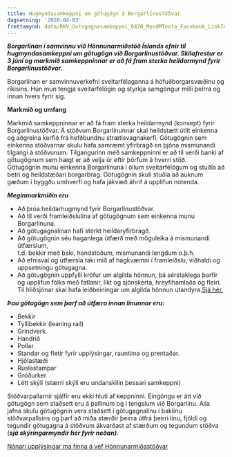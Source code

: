 ```yaml
---
title: Hugmyndasamkeppni um götugögn á Borgarlínustöðvar
dagsetning: '2020-04-03'
frettamynd: data/RKV_Gotugagnasamkeppni_0420_MyndMTexta_Facebook_LinkImage_1200x630px.png
---
```

***Borgarlínan í samvinnu við Hönnunarmiðstöð Íslands efnir til hugmyndasamkeppni um götugögn við Borgarlínustöðvar. Skilafrestur er 3 júní og markmið samkeppninnar er að fá fram sterka heildarmynd fyrir Borgarlínustöðvar.***

Borgarlínan er samvinnuverkefni sveitarfélaganna á höfuðborgarsvæðinu og ríkisins. Hún mun tengja sveitarfélögin og styrkja samgöngur milli þeirra og innan hvers fyrir sig.

**Markmið og umfang**

Markmið samkeppninnar er að fá fram sterka heildarmynd (konsept) fyrir Borgarlínustöðvar. Á stöðvum Borgarlínunnar skal heildstætt útlit einkenna og aðgreina kerfið frá hefðbundnu strætisvagnakerfi. Götugögnin sem einkenna stöðvarnar skulu hafa samræmt yfirbragð en þjóna mismunandi tilgangi á stöðvunum. Tilgangurinn með samkeppninni er að til verði banki af götugögnum sem hægt er að velja úr eftir þörfum á hverri stöð.\
Götugögnin munu einkenna Borgarlínuna í öllum sveitarfélögum og stuðla að betri og heildstæðari borgarbrag. Götugögnin skuli stuðla að auknum gæðum í byggðu umhverfi og hafa jákvæð áhrif á upplifun notenda.

***Meginmarkmiðin eru***

* Að þróa heildarhugmynd fyrir Borgarlínustöðvar.
* Að til verði framleiðslulína af götugögnum sem einkenna munu Borgarlínuna.
* Að götugagnalínan hafi sterkt heildaryfirbragð.
* Að götugögnin séu haganlega útfærð með möguleika á mismunandi útfærslum,\
  t.d. bekkir með baki, handstoðum, mismunandi lengdum o.þ.h.
* Að efnisval og útfærsla taki mið af hagkvæmni í framleiðslu, viðhaldi og uppsetningu götugagna.
* Að götugögnin uppfylli kröfur um algilda hönnun, þá sérstaklega þarfir og upplifun fólks með fatlanir, líkt og sjónskerta, hreyfihamlaða og fleiri. Til hliðsjónar skal hafa leiðbeiningar um algilda hönnun utandyra.[Sjá hér.](https://www.vegagerdin.is/vefur2.nsf/Files/honnun_f_alla_algid_honnun/$file/H%C3%B6nnun_fyrir_alla_Algild_h%C3%B6nnun_utandyra_Handb%C3%B3k%20%28ID%20103788%29.pdf)[](https://www.vegagerdin.is/vefur2.nsf/Files/honnun_f_alla_algid_honnun/$file/H%C3%B6nnun_fyrir_alla_Algild_h%C3%B6nnun_utandyra_Handb%C3%B3k%20%28ID%20103788%29.pdf)

***Þau götugögn sem þarf að útfæra innan línunnar eru:***

* Bekkir
* Tyllibekkir (leaning rail)
* Grindverk
* Handrið
* Pollar
* Standar og fletir fyrir upplýsingar, rauntíma og prentaðar.
* Hjólastæði
* Ruslastampar
* Gróðurker
* Létt skýli (stærri skýli eru undanskilin þessari samkeppni)

Stöðvarpallarnir sjálfir eru ekki hluti af keppninni. Eingöngu er átt við götugögn sem staðsett eru á pallinum og í tengslum við Borgarlínu. Alla jafna skulu götugögnin vera staðsett í götugagnalínu í baklínu stöðvarpallsins og þarf að miða stærðir þeirra útfrá þeirri línu, fjöldi og tegundir götugagna á stöðvum ákvarðast af stærðum og tegundum stöðva (***sjá skýringarmyndir hér fyrir neðan)***.[](http://www.honnunarmidstod.is/Frettir/Lesafrett/10341)

[Nánari upplýsingar má finna á vef Hönnunarmiðastöðvar ](http://www.honnunarmidstod.is/Frettir/Lesafrett/10341)
